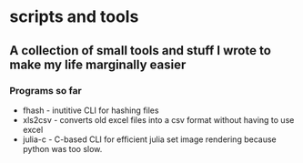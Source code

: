# scripts and tools

## A collection of small tools and stuff I wrote to make my life marginally easier

### Programs so far
* fhash - inutitive CLI for hashing files
* xls2csv - converts old excel files into a csv format without having to use excel
* julia-c - C-based CLI for efficient julia set image rendering because python was too slow.  


